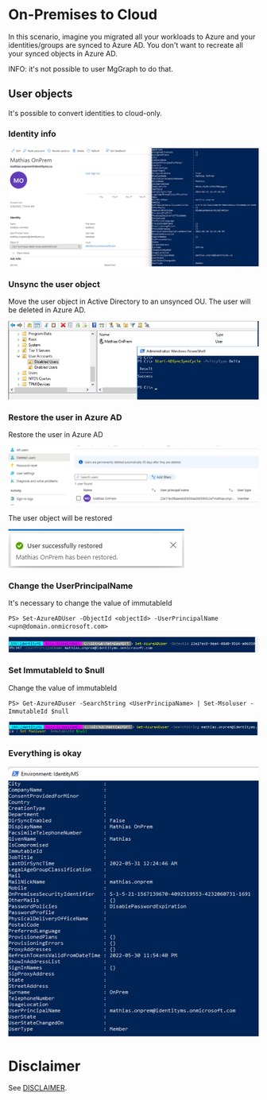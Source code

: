 # On-Premises to Cloud
In this scenario, imagine you migrated all your workloads to Azure and your identities/groups are synced to Azure AD.
You don't want to recreate all your synced objects in Azure AD.

INFO: it's not possible to user MgGraph to do that.

## User objects
It's possible to convert identities to cloud-only.

### Identity info
![image](./images/OnPrem-Informations.png)

### Unsync the user object
Move the user object in Active Directory to an unsynced OU. The user will be deleted in Azure AD.

![image](./images/Unsync-user.png)

### Restore the user in Azure AD
Restore the user in Azure AD

![image](./images/Deleted-user.png)

The user object will be restored

![image](./images/Restored.png)


### Change the UserPrincipalName
It's necessary to change the value of immutableId
```
PS> Set-AzureADUser -ObjectId <objectId> -UserPrincipalName <upn@domain.onmicrosoft.com>
```
![image](./images/Change-UPN.png)


### Set ImmutableId to $null
Change the value of immutableId
```
PS> Get-AzureADuser -SearchString <UserPrincipaName> | Set-Msoluser -ImmutableId $null
```
![image](./images/Set-ImmutableId.png)


### Everything is okay
![image](./images/Cloud-Information.png)


# Disclaimer
See [DISCLAIMER](./DISCLAIMER.md).
